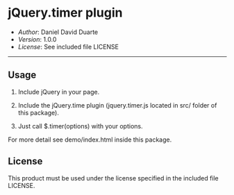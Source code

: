jQuery.timer plugin
=================

- *Author*: Daniel David Duarte
- *Version*: 1.0.0
- *License*: See included file LICENSE

----------------------------------------------------------------------


Usage
-----

1) Include jQuery in your page.

2) Include the jQuery.time plugin (jquery.timer.js located in src/ folder of this package).

3) Just call $.timer(options) with your options.

For more detail see demo/index.html inside this package.


License
-------

This product must be used under the license specified in the included file LICENSE.
